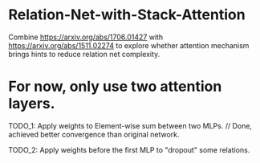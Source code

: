 # Relation-Net-with-Stack-Attention

Combine https://arxiv.org/abs/1706.01427 with https://arxiv.org/abs/1511.02274 to explore whether attention mechanism brings hints to reduce relation net complexity. 

# For now, only use two attention layers.

TODO_1: Apply weights to Element-wise sum between two MLPs. // Done, achieved better convergence than original network.

TODO_2: Apply weights before the first MLP to "dropout" some relations.
